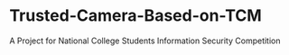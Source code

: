 # Trusted-Camera-Based-on-TCM
A Project for National College Students Information Security Competition
